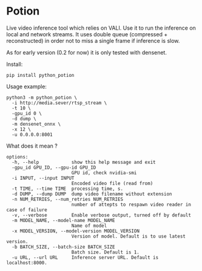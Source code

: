 # Potion

Live video inference tool which relies on VALI.
Use it to run the inference on local and network streams.
It uses double queue (compressed + reconstructed) in order not to miss a single frame if inference is slow.

As for early version (0.2 for now) it is only tested with densenet.

Install:
```
pip install python_potion
```

Usage example:
```
python3 -m python_potion \
  -i http://media.sever/rtsp_stream \
  -t 10 \
  -gpu_id 0 \
  -d dump \
  -m densenet_onnx \
  -x 12 \
  -u 0.0.0.0:8001
```

What does it mean ?
```
options:
  -h, --help            show this help message and exit
  -gpu_id GPU_ID, --gpu-id GPU_ID
                        GPU id, check nvidia-smi
  -i INPUT, --input INPUT
                        Encoded video file (read from)
  -t TIME, --time TIME  processing time, s.
  -d DUMP, --dump DUMP  dump video filename without extension
  -n NUM_RETRIES, --num_retries NUM_RETRIES
                        number of attepts to respawn video reader in case of failure
  -v, --verbose         Enable verbose output, turned off by default
  -m MODEL_NAME, --model-name MODEL_NAME
                        Name of model
  -x MODEL_VERSION, --model-version MODEL_VERSION
                        Version of model. Default is to use latest version.
  -b BATCH_SIZE, --batch-size BATCH_SIZE
                        Batch size. Default is 1.
  -u URL, --url URL     Inference server URL. Default is localhost:8000.
```